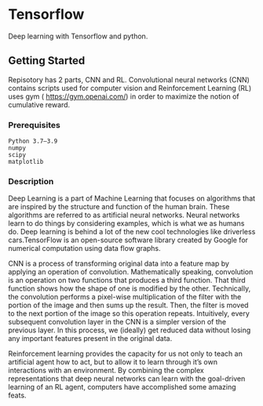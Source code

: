 # Tensorflow
Deep learning with Tensorflow and python.

## Getting Started

Repisotory has 2 parts, CNN and RL. Convolutional neural networks (CNN) contains scripts used for computer vision and Reinforcement Learning (RL) uses gym ( https://gym.openai.com/) in order to maximize the notion of cumulative reward.
### Prerequisites

```
Python 3.7–3.9
numpy
scipy
matplotlib
```
### Description

Deep Learning is a part of Machine Learning that focuses on algorithms that are inspired by the structure and function of the human brain. These algorithms are referred to as artificial neural networks. Neural networks learn to do things by considering examples, which is what we as humans do. Deep learning is behind a lot of the new cool technologies like driverless cars.TensorFlow is an open-source software library created by Google for numerical computation using data flow graphs. 

CNN is a process of transforming original data into a feature map by applying an operation of convolution. Mathematically speaking, convolution is an operation on two functions that produces a third function. That third function shows how the shape of one is modified by the other. Technically, the convolution performs a pixel-wise multiplication of the filter with the portion of the image and then sums up the result. Then, the filter is moved to the next portion of the image so this operation repeats. Intuitively, every subsequent convolution layer in the CNN is a simpler version of the previous layer. In this process, we (ideally) get reduced data without losing any important features present in the original data.

Reinforcement learning provides the capacity for us not only to teach an artificial agent how to act, but to allow it to learn through it’s own interactions with an environment. By combining the complex representations that deep neural networks can learn with the goal-driven learning of an RL agent, computers have accomplished some amazing feats.



